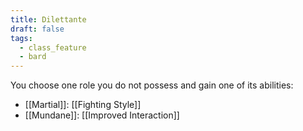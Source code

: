 ```yaml
---
title: Dilettante
draft: false
tags:
  - class_feature
  - bard
---
```

You choose one role you do not possess and gain one of its abilities:
- [[Martial]]: [[Fighting Style]]
- [[Mundane]]: [[Improved Interaction]]
